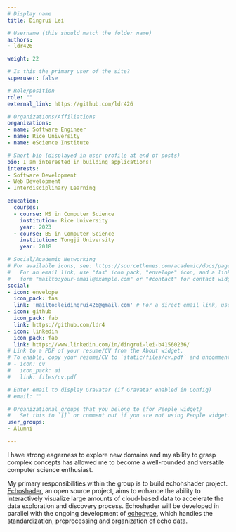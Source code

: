 ```yaml
---
# Display name
title: Dingrui Lei

# Username (this should match the folder name)
authors:
- ldr426

weight: 22

# Is this the primary user of the site?
superuser: false

# Role/position
role: ""
external_link: https://github.com/ldr426

# Organizations/Affiliations
organizations:
- name: Software Engineer
- name: Rice University
- name: eScience Institute

# Short bio (displayed in user profile at end of posts)
bio: I am interested in building applications!
interests:
- Software Development
- Web Development
- Interdisciplinary Learning 

education:
  courses:
  - course: MS in Computer Science
    institution: Rice University
    year: 2023
  - course: BS in Computer Science
    institution: Tongji University
    year: 2018

# Social/Academic Networking
# For available icons, see: https://sourcethemes.com/academic/docs/page-builder/#icons
#   For an email link, use "fas" icon pack, "envelope" icon, and a link in the
#   form "mailto:your-email@example.com" or "#contact" for contact widget.
social:
- icon: envelope
  icon_pack: fas
  link: 'mailto:leidingrui426@gmail.com' # For a direct email link, use "mailto:test@example.org".
- icon: github
  icon_pack: fab
  link: https://github.com/ldr4
- icon: linkedin
  icon_pack: fab
  link: https://www.linkedin.com/in/dingrui-lei-b41560236/
# Link to a PDF of your resume/CV from the About widget.
# To enable, copy your resume/CV to `static/files/cv.pdf` and uncomment the lines below.
# - icon: cv
#   icon_pack: ai
#   link: files/cv.pdf

# Enter email to display Gravatar (if Gravatar enabled in Config)
# email: ""

# Organizational groups that you belong to (for People widget)
#   Set this to `[]` or comment out if you are not using People widget.
user_groups:
- Alumni

---
```

I have strong eagerness to explore new domains and my ability to grasp complex concepts has allowed me to become a well-rounded and versatile computer science enthusiast.

My primary responsibilities within the group is to build echohshader project. [Echoshader](https://github.com/OSOceanAcoustics/echoshader), an open source project, aims to enhance the ability to interactively visualize large amounts of cloud-based data to accelerate the data exploration and discovery process. Echoshader will be developed in parallel with the ongoing development of [echopype](https://echopype.readthedocs.io/en/stable/#), which handles the standardization, preprocessing and organization of echo data.


